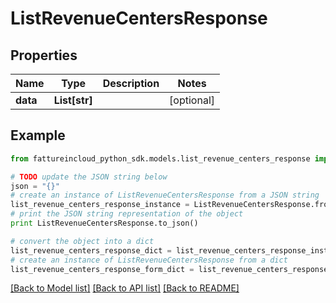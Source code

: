 # ListRevenueCentersResponse



## Properties
Name | Type | Description | Notes
------------ | ------------- | ------------- | -------------
**data** | **List[str]** |  | [optional] 

## Example

```python
from fattureincloud_python_sdk.models.list_revenue_centers_response import ListRevenueCentersResponse

# TODO update the JSON string below
json = "{}"
# create an instance of ListRevenueCentersResponse from a JSON string
list_revenue_centers_response_instance = ListRevenueCentersResponse.from_json(json)
# print the JSON string representation of the object
print ListRevenueCentersResponse.to_json()

# convert the object into a dict
list_revenue_centers_response_dict = list_revenue_centers_response_instance.to_dict()
# create an instance of ListRevenueCentersResponse from a dict
list_revenue_centers_response_form_dict = list_revenue_centers_response.from_dict(list_revenue_centers_response_dict)
```
[[Back to Model list]](../README.md#documentation-for-models) [[Back to API list]](../README.md#documentation-for-api-endpoints) [[Back to README]](../README.md)


